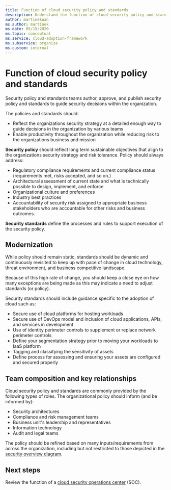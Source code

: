 ```yaml
---
title: Function of cloud security policy and standards
description: Understand the function of cloud security policy and standards.
author: martinekuan
ms.author: martinek
ms.date: 05/15/2020
ms.topic: conceptual
ms.service: cloud-adoption-framework
ms.subservice: organize
ms.custom: internal
---
```


# Function of cloud security policy and standards

Security policy and standards teams author, approve, and publish security policy and standards to guide security decisions within the organization.

The policies and standards should:

- Reflect the organizations security strategy at a detailed enough way to guide decisions in the organization by various teams
- Enable productivity throughout the organization while reducing risk to the organizations business and mission

**Security policy** should reflect long term sustainable objectives that align to the organizations security strategy and risk tolerance. Policy should always address:

- Regulatory compliance requirements and current compliance status (requirements met, risks accepted, and so on.)
- Architectural assessment of current state and what is technically possible to design, implement, and enforce
- Organizational culture and preferences
- Industry best practices
- Accountability of security risk assigned to appropriate business stakeholders who are accountable for other risks and business outcomes.

**Security standards** define the processes and rules to support execution of the security policy.

## Modernization

While policy should remain static, standards should be dynamic and continuously revisited to keep up with pace of change in cloud technology, threat environment, and business competitive landscape.

Because of this high rate of change, you should keep a close eye on how many exceptions are being made as this may indicate a need to adjust standards (or policy).

Security standards should include guidance specific to the adoption of cloud such as:

- Secure use of cloud platforms for hosting workloads
- Secure use of DevOps model and inclusion of cloud applications, APIs, and services in development
- Use of identity perimeter controls to supplement or replace network perimeter controls
- Define your segmentation strategy prior to moving your workloads to IaaS platform
- Tagging and classifying the sensitivity of assets
- Define process for assessing and ensuring your assets are configured and secured properly

## Team composition and key relationships

Cloud security policy and standards are commonly provided by the following types of roles. The organizational policy should inform (and be informed by):

- Security architectures
- Compliance and risk management teams
- Business unit's leadership and representatives
- Information technology
- Audit and legal teams

The policy should be refined based on many inputs/requirements from across the organization, including but not restricted to those depicted in the [security overview diagram](./cloud-security.md).

## Next steps

Review the function of a [cloud security operations center](./cloud-security-operations-center.md) (SOC).
